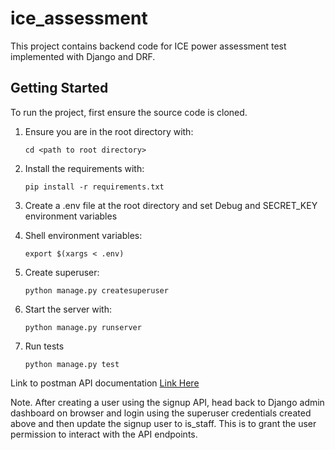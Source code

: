 # ice_assessment

This project contains backend code for ICE power assessment test implemented with Django and DRF.


## Getting Started

To run the project, first ensure the source code is cloned.

 1. Ensure you are in the root directory with:

    `cd <path to root directory>`

 2. Install the requirements with:

    `pip install -r requirements.txt`
 3. Create a .env file at the root directory and set Debug and SECRET_KEY environment variables

 4. Shell environment variables:

     `export $(xargs < .env)`

 5. Create superuser:

    `python manage.py createsuperuser`

 6. Start the server with:

    `python manage.py runserver`

 7. Run tests

    `python manage.py test`

Link to postman API documentation [Link Here](https://documenter.getpostman.com/view/14940225/2s8YsozvLk#d7893a64-c477-4e92-aa0e-7e0a1ed01d6e)

Note. After creating a user using the signup API, head back to Django admin dashboard on browser and login using the superuser credentials created above and then update the signup user to is_staff. This is to grant the user permission to interact with the API endpoints.
